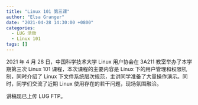 ```yaml
---
title: "Linux 101 第三课"
author: "Elsa Granger"
date: "2021-04-28 14:30:00 +0800"
categories:
  - LUG 活动
  - Linux 101
tags: []
---
```


2021 年 4 月 28 日，中国科学技术大学 Linux 用户协会在 3A211 教室举办了本学期第三次 Linux 101 课程，本次课程的主要内容是 Linux 下的用户管理和权限机制，同时介绍了 Linux 下文件系统层次规范，主讲同学准备了大量操作演示。同时，同学们交流了近期 Linux 使用存在的若干问题，现场氛围融洽。

讲稿现已上传 LUG FTP。
